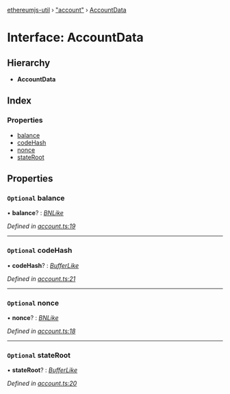 [ethereumjs-util](../README.md) › ["account"](../modules/_account_.md) › [AccountData](_account_.accountdata.md)

# Interface: AccountData

## Hierarchy

* **AccountData**

## Index

### Properties

* [balance](_account_.accountdata.md#optional-balance)
* [codeHash](_account_.accountdata.md#optional-codehash)
* [nonce](_account_.accountdata.md#optional-nonce)
* [stateRoot](_account_.accountdata.md#optional-stateroot)

## Properties

### `Optional` balance

• **balance**? : *[BNLike](../modules/_types_.md#bnlike)*

*Defined in [account.ts:19](https://github.com/ethereumjs/ethereumjs-monorepo/blob/master/packages/util/src/account.ts#L19)*

___

### `Optional` codeHash

• **codeHash**? : *[BufferLike](../modules/_types_.md#bufferlike)*

*Defined in [account.ts:21](https://github.com/ethereumjs/ethereumjs-monorepo/blob/master/packages/util/src/account.ts#L21)*

___

### `Optional` nonce

• **nonce**? : *[BNLike](../modules/_types_.md#bnlike)*

*Defined in [account.ts:18](https://github.com/ethereumjs/ethereumjs-monorepo/blob/master/packages/util/src/account.ts#L18)*

___

### `Optional` stateRoot

• **stateRoot**? : *[BufferLike](../modules/_types_.md#bufferlike)*

*Defined in [account.ts:20](https://github.com/ethereumjs/ethereumjs-monorepo/blob/master/packages/util/src/account.ts#L20)*
